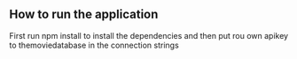 ## How to run the application

First run npm install to install the dependencies and then put rou own apikey to themoviedatabase in the connection strings
